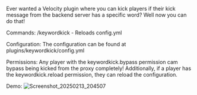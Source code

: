 Ever wanted a Velocity plugin where you can kick players if their kick message from the backend server has a specific word? Well now you can do that!

Commands:
/keywordkick - Reloads config.yml

Configuration:
The configuration can be found at plugins/keywordkick/config.yml

Permissions:
Any player with the keywordkick.bypass permission cam bypass being kicked from the proxy completely! Additionally, if a player has the keywordkick.reload permission, they can reload the configuration.

Demo:
![Screenshot_20250213_204507](https://github.com/user-attachments/assets/71a21cc8-1b4c-4ba8-9fa8-7514ac034464)
